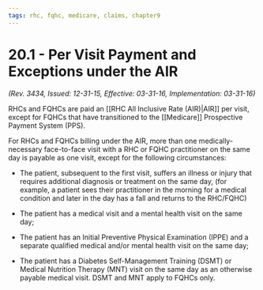 ```yaml
---
tags: rhc, fqhc, medicare, claims, chapter9
---
```

# 20.1 - Per Visit Payment and Exceptions under the AIR
*(Rev. 3434, Issued: 12-31-15, Effective: 03-31-16, Implementation: 03-31-16)* 

RHCs and FQHCs are paid an [[RHC All Inclusive Rate (AIR)|AIR]] per visit, except for FQHCs that have transitioned to the [[Medicare]] Prospective Payment System (PPS). 

For RHCs and FQHCs billing under the AIR, more than one medically-necessary face-to-face visit with a RHC or FQHC practitioner on the same day is payable as one visit, except for the following circumstances:

- The patient, subsequent to the first visit, suffers an illness or injury that requires additional diagnosis or treatment on the same day, (for example, a patient sees their practitioner in the morning for a medical condition and later in the day has a fall and returns to the RHC/FQHC)

- The patient has a medical visit and a mental health visit on the same day;

- The patient has an Initial Preventive Physical Examination (IPPE) and a separate qualified medical and/or mental health visit on the same day;

- The patient has a Diabetes Self-Management Training (DSMT) or Medical Nutrition Therapy (MNT) visit on the same day as an otherwise payable medical visit. DSMT and MNT apply to FQHCs only.